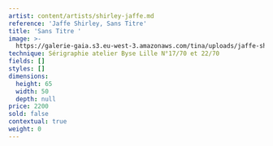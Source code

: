```yaml
---
artist: content/artists/shirley-jaffe.md
reference: 'Jaffe Shirley, Sans Titre'
title: 'Sans Titre '
image: >-
  https://galerie-gaia.s3.eu-west-3.amazonaws.com/tina/uploads/jaffe-shirley/shirley-jaffe-sans-titre-2570.jpg
technique: Sérigraphie atelier Byse Lille N°17/70 et 22/70
fields: []
styles: []
dimensions:
  height: 65
  width: 50
  depth: null
price: 2200
sold: false
contextual: true
weight: 0
---
```


